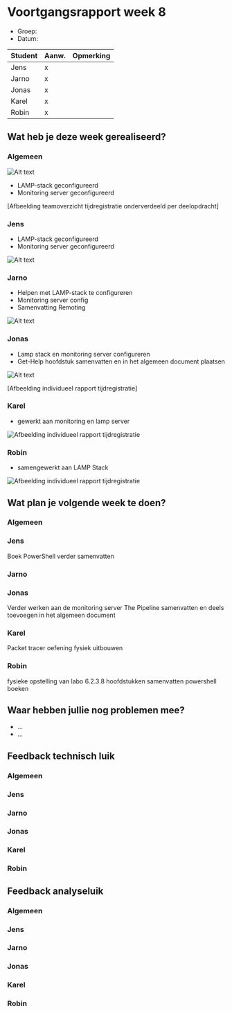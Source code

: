 # Voortgangsrapport week 8

* Groep:
* Datum:

| Student  | Aanw. | Opmerking |
| :---     | :---  | :---      |
| Jens |    x   |           |
| Jarno |   x    |           |
| Jonas |   x    |           |
| Karel |    x   |           |
| Robin |     x  |           |

## Wat heb je deze week gerealiseerd?

### Algemeen

![Alt text](http://i.imgur.com/BBWMbKm.png)

* LAMP-stack geconfigureerd
* Monitoring server geconfigureerd

[Afbeelding teamoverzicht tijdregistratie onderverdeeld per deelopdracht]

### Jens

* LAMP-stack geconfigureerd
* Monitoring server geconfigureerd

![Alt text](http://i.imgur.com/6T645us.png)


### Jarno

* Helpen met LAMP-stack te configureren
* Monitoring server config
* Samenvatting Remoting

![Alt text](http://i.imgur.com/6wQSJQX.png)

### Jonas

* Lamp stack en monitoring server configureren
* Get-Help hoofdstuk samenvatten en in het algemeen document plaatsen

![Alt text](http://i.imgur.com/qmXuZDf.png)

[Afbeelding individueel rapport tijdregistratie]

### Karel

* gewerkt aan monitoring en lamp server

![Afbeelding individueel rapport tijdregistratie](http://i.imgur.com/nCTvb6D.jpg)

### Robin

* samengewerkt aan LAMP Stack

![Afbeelding individueel rapport tijdregistratie](https://i.gyazo.com/9d2695bab14bf1ff5f8618f362141373.png)


## Wat plan je volgende week te doen?

### Algemeen
### Jens
Boek PowerShell verder samenvatten
### Jarno
### Jonas
Verder werken aan de monitoring server
The Pipeline samenvatten en deels toevoegen in het algemeen document
### Karel
Packet tracer oefening fysiek uitbouwen
### Robin
fysieke opstelling van labo 6.2.3.8
hoofdstukken samenvatten powershell boeken


## Waar hebben jullie nog problemen mee?

* ...
* ...

## Feedback technisch luik

### Algemeen

### Jens
### Jarno
### Jonas
### Karel
### Robin

## Feedback analyseluik

### Algemeen

### Jens
### Jarno
### Jonas
### Karel
### Robin

